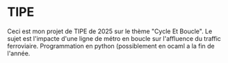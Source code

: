 # TIPE
Ceci est mon projet de TIPE de 2025 sur le thème "Cycle Et Boucle".
Le sujet est l'impacte d'une ligne de métro en boucle sur l'affluence du traffic ferroviaire.
Programmation en python (possiblement en ocaml a la fin de l'année.
